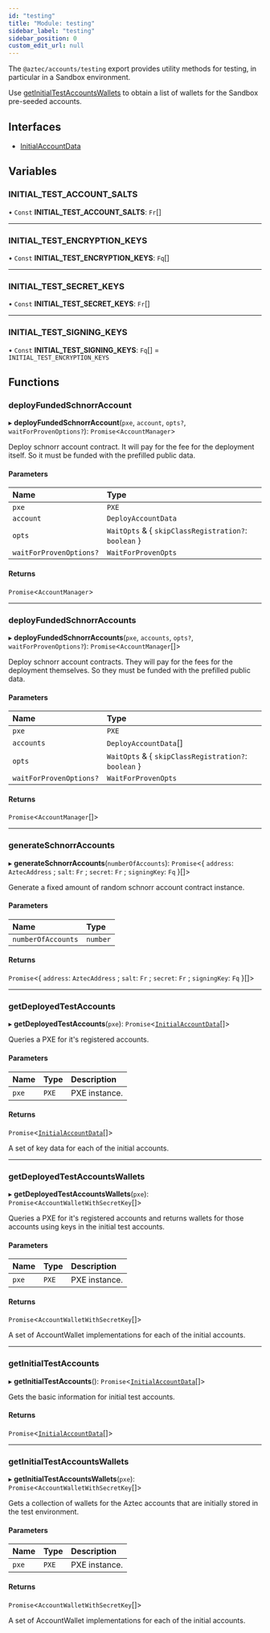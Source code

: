 ```yaml
---
id: "testing"
title: "Module: testing"
sidebar_label: "testing"
sidebar_position: 0
custom_edit_url: null
---
```


The `@aztec/accounts/testing` export provides utility methods for testing, in particular in a Sandbox environment.

Use [getInitialTestAccountsWallets](testing.md#getinitialtestaccountswallets) to obtain a list of wallets for the Sandbox pre-seeded accounts.

## Interfaces

- [InitialAccountData](../interfaces/testing.InitialAccountData.md)

## Variables

### INITIAL\_TEST\_ACCOUNT\_SALTS

• `Const` **INITIAL\_TEST\_ACCOUNT\_SALTS**: `Fr`[]

___

### INITIAL\_TEST\_ENCRYPTION\_KEYS

• `Const` **INITIAL\_TEST\_ENCRYPTION\_KEYS**: `Fq`[]

___

### INITIAL\_TEST\_SECRET\_KEYS

• `Const` **INITIAL\_TEST\_SECRET\_KEYS**: `Fr`[]

___

### INITIAL\_TEST\_SIGNING\_KEYS

• `Const` **INITIAL\_TEST\_SIGNING\_KEYS**: `Fq`[] = `INITIAL_TEST_ENCRYPTION_KEYS`

## Functions

### deployFundedSchnorrAccount

▸ **deployFundedSchnorrAccount**(`pxe`, `account`, `opts?`, `waitForProvenOptions?`): `Promise`\<`AccountManager`\>

Deploy schnorr account contract.
It will pay for the fee for the deployment itself. So it must be funded with the prefilled public data.

#### Parameters

| Name | Type |
| :------ | :------ |
| `pxe` | `PXE` |
| `account` | `DeployAccountData` |
| `opts` | `WaitOpts` & \{ `skipClassRegistration?`: `boolean`  } |
| `waitForProvenOptions?` | `WaitForProvenOpts` |

#### Returns

`Promise`\<`AccountManager`\>

___

### deployFundedSchnorrAccounts

▸ **deployFundedSchnorrAccounts**(`pxe`, `accounts`, `opts?`, `waitForProvenOptions?`): `Promise`\<`AccountManager`[]\>

Deploy schnorr account contracts.
They will pay for the fees for the deployment themselves. So they must be funded with the prefilled public data.

#### Parameters

| Name | Type |
| :------ | :------ |
| `pxe` | `PXE` |
| `accounts` | `DeployAccountData`[] |
| `opts` | `WaitOpts` & \{ `skipClassRegistration?`: `boolean`  } |
| `waitForProvenOptions?` | `WaitForProvenOpts` |

#### Returns

`Promise`\<`AccountManager`[]\>

___

### generateSchnorrAccounts

▸ **generateSchnorrAccounts**(`numberOfAccounts`): `Promise`\<\{ `address`: `AztecAddress` ; `salt`: `Fr` ; `secret`: `Fr` ; `signingKey`: `Fq`  }[]\>

Generate a fixed amount of random schnorr account contract instance.

#### Parameters

| Name | Type |
| :------ | :------ |
| `numberOfAccounts` | `number` |

#### Returns

`Promise`\<\{ `address`: `AztecAddress` ; `salt`: `Fr` ; `secret`: `Fr` ; `signingKey`: `Fq`  }[]\>

___

### getDeployedTestAccounts

▸ **getDeployedTestAccounts**(`pxe`): `Promise`\<[`InitialAccountData`](../interfaces/testing.InitialAccountData.md)[]\>

Queries a PXE for it's registered accounts.

#### Parameters

| Name | Type | Description |
| :------ | :------ | :------ |
| `pxe` | `PXE` | PXE instance. |

#### Returns

`Promise`\<[`InitialAccountData`](../interfaces/testing.InitialAccountData.md)[]\>

A set of key data for each of the initial accounts.

___

### getDeployedTestAccountsWallets

▸ **getDeployedTestAccountsWallets**(`pxe`): `Promise`\<`AccountWalletWithSecretKey`[]\>

Queries a PXE for it's registered accounts and returns wallets for those accounts using keys in the initial test accounts.

#### Parameters

| Name | Type | Description |
| :------ | :------ | :------ |
| `pxe` | `PXE` | PXE instance. |

#### Returns

`Promise`\<`AccountWalletWithSecretKey`[]\>

A set of AccountWallet implementations for each of the initial accounts.

___

### getInitialTestAccounts

▸ **getInitialTestAccounts**(): `Promise`\<[`InitialAccountData`](../interfaces/testing.InitialAccountData.md)[]\>

Gets the basic information for initial test accounts.

#### Returns

`Promise`\<[`InitialAccountData`](../interfaces/testing.InitialAccountData.md)[]\>

___

### getInitialTestAccountsWallets

▸ **getInitialTestAccountsWallets**(`pxe`): `Promise`\<`AccountWalletWithSecretKey`[]\>

Gets a collection of wallets for the Aztec accounts that are initially stored in the test environment.

#### Parameters

| Name | Type | Description |
| :------ | :------ | :------ |
| `pxe` | `PXE` | PXE instance. |

#### Returns

`Promise`\<`AccountWalletWithSecretKey`[]\>

A set of AccountWallet implementations for each of the initial accounts.

